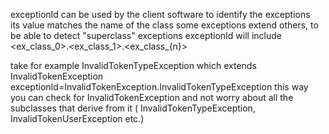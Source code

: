  exceptionId can be used by the client software to identify the exceptions  
its value matches the name of the class
some exceptions extend others, to be able to detect "superclass" exceptions
exceptionId will include <ex_class_0>.<ex_class_1>.<ex_class_{n}>

take for example InvalidTokenTypeException which extends InvalidTokenException
exceptionId=InvalidTokenException.InvalidTokenTypeException
this way you can check for InvalidTokenException and not worry about all the subclasses that derive from it (
InvalidTokenTypeException, InvalidTokenUserException etc.)

